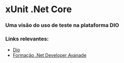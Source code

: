 # xUnit .Net Core

### Uma visão do uso de teste na plataforma DIO
### Links relevantes:
- [Dio](https://web.dio.me/home)
- [Formação .Net Developer Avanade](https://web.dio.me/track/d9ba9d50-dbba-4ae0-8bc5-b653d67799c6)


